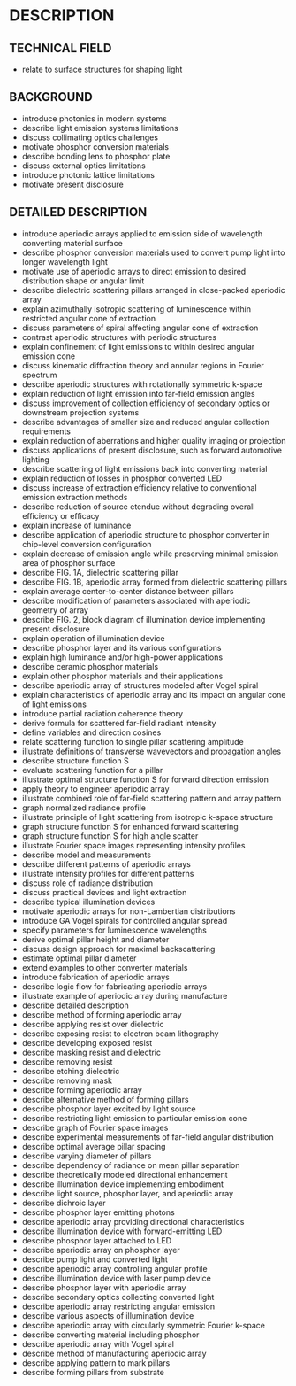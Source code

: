 # DESCRIPTION

## TECHNICAL FIELD

- relate to surface structures for shaping light

## BACKGROUND

- introduce photonics in modern systems
- describe light emission systems limitations
- discuss collimating optics challenges
- motivate phosphor conversion materials
- describe bonding lens to phosphor plate
- discuss external optics limitations
- introduce photonic lattice limitations
- motivate present disclosure

## DETAILED DESCRIPTION

- introduce aperiodic arrays applied to emission side of wavelength converting material surface
- describe phosphor conversion materials used to convert pump light into longer wavelength light
- motivate use of aperiodic arrays to direct emission to desired distribution shape or angular limit
- describe dielectric scattering pillars arranged in close-packed aperiodic array
- explain azimuthally isotropic scattering of luminescence within restricted angular cone of extraction
- discuss parameters of spiral affecting angular cone of extraction
- contrast aperiodic structures with periodic structures
- explain confinement of light emissions to within desired angular emission cone
- discuss kinematic diffraction theory and annular regions in Fourier spectrum
- describe aperiodic structures with rotationally symmetric k-space
- explain reduction of light emission into far-field emission angles
- discuss improvement of collection efficiency of secondary optics or downstream projection systems
- describe advantages of smaller size and reduced angular collection requirements
- explain reduction of aberrations and higher quality imaging or projection
- discuss applications of present disclosure, such as forward automotive lighting
- describe scattering of light emissions back into converting material
- explain reduction of losses in phosphor converted LED
- discuss increase of extraction efficiency relative to conventional emission extraction methods
- describe reduction of source etendue without degrading overall efficiency or efficacy
- explain increase of luminance
- describe application of aperiodic structure to phosphor converter in chip-level conversion configuration
- explain decrease of emission angle while preserving minimal emission area of phosphor surface
- describe FIG. 1A, dielectric scattering pillar
- describe FIG. 1B, aperiodic array formed from dielectric scattering pillars
- explain average center-to-center distance between pillars
- describe modification of parameters associated with aperiodic geometry of array
- describe FIG. 2, block diagram of illumination device implementing present disclosure
- explain operation of illumination device
- describe phosphor layer and its various configurations
- explain high luminance and/or high-power applications
- describe ceramic phosphor materials
- explain other phosphor materials and their applications
- describe aperiodic array of structures modeled after Vogel spiral
- explain characteristics of aperiodic array and its impact on angular cone of light emissions
- introduce partial radiation coherence theory
- derive formula for scattered far-field radiant intensity
- define variables and direction cosines
- relate scattering function to single pillar scattering amplitude
- illustrate definitions of transverse wavevectors and propagation angles
- describe structure function S
- evaluate scattering function for a pillar
- illustrate optimal structure function S for forward direction emission
- apply theory to engineer aperiodic array
- illustrate combined role of far-field scattering pattern and array pattern
- graph normalized radiance profile
- illustrate principle of light scattering from isotropic k-space structure
- graph structure function S for enhanced forward scattering
- graph structure function S for high angle scatter
- illustrate Fourier space images representing intensity profiles
- describe model and measurements
- describe different patterns of aperiodic arrays
- illustrate intensity profiles for different patterns
- discuss role of radiance distribution
- discuss practical devices and light extraction
- describe typical illumination devices
- motivate aperiodic arrays for non-Lambertian distributions
- introduce GA Vogel spirals for controlled angular spread
- specify parameters for luminescence wavelengths
- derive optimal pillar height and diameter
- discuss design approach for maximal backscattering
- estimate optimal pillar diameter
- extend examples to other converter materials
- introduce fabrication of aperiodic arrays
- describe logic flow for fabricating aperiodic arrays
- illustrate example of aperiodic array during manufacture
- describe detailed description
- describe method of forming aperiodic array
- describe applying resist over dielectric
- describe exposing resist to electron beam lithography
- describe developing exposed resist
- describe masking resist and dielectric
- describe removing resist
- describe etching dielectric
- describe removing mask
- describe forming aperiodic array
- describe alternative method of forming pillars
- describe phosphor layer excited by light source
- describe restricting light emission to particular emission cone
- describe graph of Fourier space images
- describe experimental measurements of far-field angular distribution
- describe optimal average pillar spacing
- describe varying diameter of pillars
- describe dependency of radiance on mean pillar separation
- describe theoretically modeled directional enhancement
- describe illumination device implementing embodiment
- describe light source, phosphor layer, and aperiodic array
- describe dichroic layer
- describe phosphor layer emitting photons
- describe aperiodic array providing directional characteristics
- describe illumination device with forward-emitting LED
- describe phosphor layer attached to LED
- describe aperiodic array on phosphor layer
- describe pump light and converted light
- describe aperiodic array controlling angular profile
- describe illumination device with laser pump device
- describe phosphor layer with aperiodic array
- describe secondary optics collecting converted light
- describe aperiodic array restricting angular emission
- describe various aspects of illumination device
- describe aperiodic array with circularly symmetric Fourier k-space
- describe converting material including phosphor
- describe aperiodic array with Vogel spiral
- describe method of manufacturing aperiodic array
- describe applying pattern to mark pillars
- describe forming pillars from substrate


